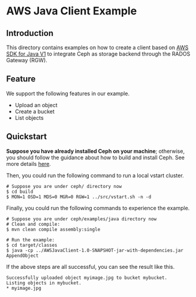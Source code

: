 # AWS Java Client Example

## Introduction

This directory contains examples on how to create a client based on [AWS SDK for Java V1](https://github.com/aws/aws-sdk-java) to integrate Ceph as storage backend through the RADOS Gateway (RGW).

## Feature

We support the following features in our example.
- Upload an object
- Create a bucket
- List objects

## Quickstart

**Suppose you have already installed Ceph on your machine**; otherwise, you should follow the guidance about how to build and install Ceph. See more details [here](https://github.com/ceph/ceph#building-ceph).

Then, you could run the following command to run a local vstart cluster.

```
# Suppose you are under ceph/ directory now
$ cd build
$ MON=1 OSD=1 MDS=0 MGR=0 RGW=1 ../src/vstart.sh -n -d
```

Finally, you could run the following commands to experience the example.

```
# Suppose you are under ceph/examples/java directory now
# Clean and compile:
$ mvn clean compile assembly:single

# Run the example:
$ cd target/classes
$ java -cp ../AWSJavaClient-1.0-SNAPSHOT-jar-with-dependencies.jar AppendObject
```

If the above steps are all successful, you can see the result like this.
```
Successfully uploaded object myimage.jpg to bucket mybucket.
Listing objects in mybucket.
* myimage.jpg
```